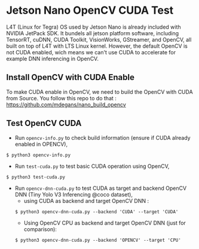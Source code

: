 # Jetson Nano OpenCV CUDA Test
L4T (Linux for Tegra) OS used by Jetson Nano is already included with NVIDIA JetPack SDK. It bundels all jetson platform software, including TensorRT, cuDNN, CUDA Toolkit, VisionWorks, GStreamer, and OpenCV, all built on top of L4T with LTS Linux kernel. However, the default OpenCV is not CUDA enabled, wich means we can't use CUDA to accelerate for example DNN inferencing in OpenCV.

## Install OpenCV with CUDA Enable
To make CUDA enable in OpenCV, we need to build the OpenCV with CUDA from Source. You follow this repo to do that : https://github.com/mdegans/nano_build_opencv

## Test OpenCV CUDA 
- Run `opencv-info.py` to check build information (ensure if CUDA already enabled in OPENCV),
```
$ python3 opencv-info.py
```
- Run `test-cuda.py` to test basic CUDA operation using OpenCV,
```
$ python3 test-cuda.py
```
- Run `opencv-dnn-cuda.py` to test CUDA as target and backend OpenCV DNN (Tiny Yolo V3 Inferencing @coco dataset),
    - using CUDA as backend and target OpenCV DNN :
    ```
    $ python3 opencv-dnn-cuda.py --backend 'CUDA' --target 'CUDA'
    ```
    - Using OpenCV CPU as backend and target OpenCV DNN (just for comparison):
    ```
    $ python3 opencv-dnn-cuda.py --backend 'OPENCV' --target 'CPU'
    ```